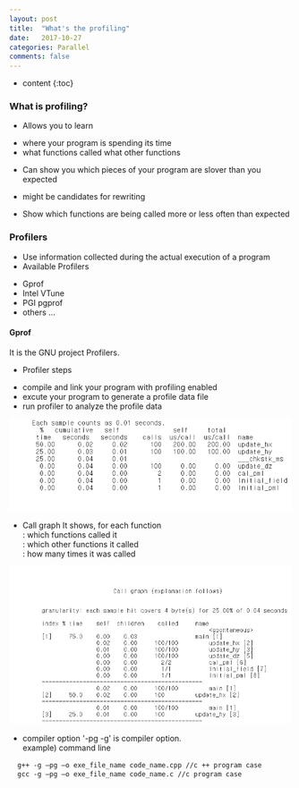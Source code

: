 ```yaml
---
layout: post
title:  "What's the profiling"
date:   2017-10-27
categories: Parallel
comments: false
---
```


* content
{:toc}

### What is profiling?
* Allows you to learn
- where your program is spending its time
- what functions called what other functions
* Can show you which pieces of your program are slover than you expected
- might be candidates for rewriting
* Show which functions are being called more or less often than expected

### Profilers
* Use information collected during the actual execution of a program
* Available Profilers
- Gprof
- Intel VTune
- PGI pgprof
- others ...

#### Gprof
It is the GNU project Profilers.   

* Profiler steps
- compile and link your program with profiling enabled
- excute your program to generate a profile data file
- run profiler to analyze the profile data

![gprof](https://github.com/HanulK/HanulK.github.io/blob/master/_posts/Parallel/gprof.PNG?raw=true)

* Call graph
It shows, for each function   
: which functions called it   
: which other functions it called   
: how many times it was called   

![callgraph](https://github.com/HanulK/HanulK.github.io/blob/master/_posts/Parallel/call%20graph.PNG?raw=true)

* compiler option
'-pg -g' is compiler option.   
example) command line   
```
  g++ -g –pg –o exe_file_name code_name.cpp //c ++ program case
  gcc -g –pg –o exe_file_name code_name.c //c program case
```
